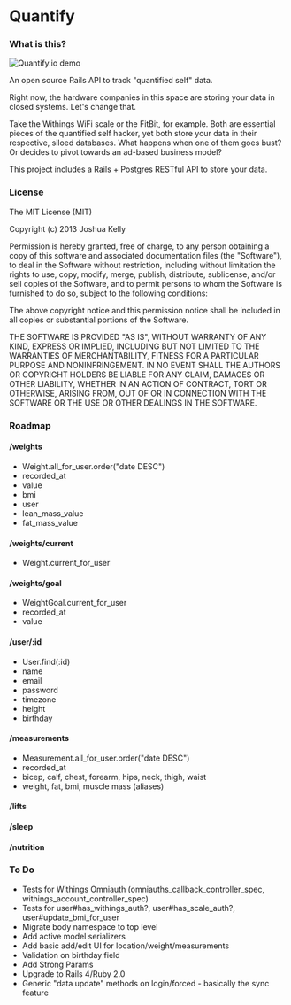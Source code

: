 # Quantify

### What is this?

![Quantify.io demo](http://i.imgur.com/C1HSK5q.png)

An open source Rails API to track "quantified self" data.

Right now, the hardware companies in this space are storing your data in closed systems.
Let's change that.

Take the Withings WiFi scale or the FitBit, for example. Both are essential pieces of
the quantified self hacker, yet both store your data in their respective, siloed databases.
What happens when one of them goes bust? Or decides to pivot towards an ad-based business
model?

This project includes a Rails + Postgres RESTful API to store your data.

### License

The MIT License (MIT)

Copyright (c) 2013 Joshua Kelly

Permission is hereby granted, free of charge, to any person obtaining a copy
of this software and associated documentation files (the "Software"), to deal
in the Software without restriction, including without limitation the rights
to use, copy, modify, merge, publish, distribute, sublicense, and/or sell
copies of the Software, and to permit persons to whom the Software is
furnished to do so, subject to the following conditions:

The above copyright notice and this permission notice shall be included in
all copies or substantial portions of the Software.

THE SOFTWARE IS PROVIDED "AS IS", WITHOUT WARRANTY OF ANY KIND, EXPRESS OR
IMPLIED, INCLUDING BUT NOT LIMITED TO THE WARRANTIES OF MERCHANTABILITY,
FITNESS FOR A PARTICULAR PURPOSE AND NONINFRINGEMENT. IN NO EVENT SHALL THE
AUTHORS OR COPYRIGHT HOLDERS BE LIABLE FOR ANY CLAIM, DAMAGES OR OTHER
LIABILITY, WHETHER IN AN ACTION OF CONTRACT, TORT OR OTHERWISE, ARISING FROM,
OUT OF OR IN CONNECTION WITH THE SOFTWARE OR THE USE OR OTHER DEALINGS IN
THE SOFTWARE.


### Roadmap

#### /weights
* Weight.all_for_user.order("date DESC")
* recorded_at
* value
* bmi
* user
* lean_mass_value
* fat_mass_value

#### /weights/current
* Weight.current_for_user

#### /weights/goal
* WeightGoal.current_for_user
* recorded_at
* value

#### /user/:id
* User.find(:id)
* name
* email
* password
* timezone
* height
* birthday

#### /measurements
* Measurement.all_for_user.order("date DESC")
* recorded_at
* bicep, calf, chest, forearm, hips, neck, thigh, waist
* weight, fat, bmi, muscle mass (aliases)

#### /lifts

#### /sleep

#### /nutrition


### To Do
* Tests for Withings Omniauth (omniauths_callback_controller_spec, withings_account_controller_spec)
* Tests for user#has_withings_auth?, user#has_scale_auth?, user#update_bmi_for_user
* Migrate body namespace to top level
* Add active model serializers
* Add basic add/edit UI for location/weight/measurements
* Validation on birthday field
* Add Strong Params
* Upgrade to Rails 4/Ruby 2.0
* Generic "data update" methods on login/forced - basically the sync feature

